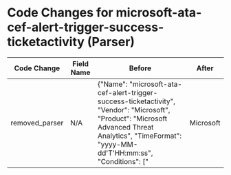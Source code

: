# Code Changes for microsoft-ata-cef-alert-trigger-success-ticketactivity (Parser)

| Code Change | Field Name | Before | After |
|-------------|------------|--------|-------|
| removed_parser | N/A | {"Name": "microsoft-ata-cef-alert-trigger-success-ticketactivity", "Vendor": "Microsoft", "Product": "Microsoft Advanced Threat Analytics", "TimeFormat": "yyyy-MM-dd'T'HH:mm:ss", "Conditions": ["|Microsoft|ATA|", "|PassTheTicketSuspiciousActivity|"], "Fields": ["CEF:([^\|]*\|){4}({alert_type}[^\|]+)\|({alert_name}[^\|]+)\|({alert_severity}[^\|]+)\|", "\WexternalId=({alert_id}\d+)", "\Wstart=({time}\d\d\d\d-\d\d-\d\dT\d\d:\d\d:\d\d)", "\Wsuser=(?:(({last_name}[\w\']+), ({first_name}\w+))|({user}[\w\.\-\!\#\^\~]{1,40}\$?))\s+(\w+=|$)", "\Wapp=({service_name}.+?)\s+(\w+=|$)", "\Wmsg=({additional_info}.+?)\s+(\w+=|$)", "\Wmsg=[^=]+?from (?:({src_ip}\d{1,3}\.\d{1,3}\.\d{1,3}\.\d{1,3})|({src_host}[\w.\-]+)) to (?:({dest_ip}\d{1,3}\.\d{1,3}\.\d{1,3}\.\d{1,3})|({dest_host}[\w.\-]+))", "\Wmsg=[^=]+?access (\w+\/)?({malware_url}\S+[^\s\.])", "\Wshost=(?:({dest_ip}\d{1,3}\.\d{1,3}\.\d{1,3}\.\d{1,3})|({dest_host}[\w.\-]+))\s+(\w+=|$)"], "ParserVersion": "v1.0.0"} | N/A |